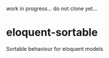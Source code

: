 work in progress... do not clone yet...

eloquent-sortable
=================

Sortable behaviour for eloquent models
